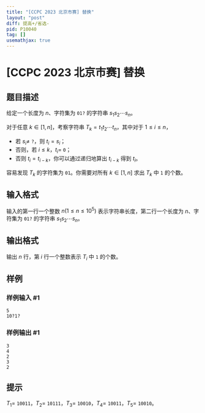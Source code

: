 ```yaml
---
title: "[CCPC 2023 北京市赛] 替换"
layout: "post"
diff: 提高+/省选-
pid: P10040
tag: []
usemathjax: true
---
```


# [CCPC 2023 北京市赛] 替换
## 题目描述

给定一个长度为 $n$、字符集为 `01?` 的字符串 $s_1s_2 \cdots s_n$。

对于任意 $k \in [1,n]$，考察字符串 $T_k = t_1 t_2 \cdots t_n$，其中对于 $1 \le i \le n$，

- 若 $s_i \ne$ `?`，则 $t_i = s_i$；
- 否则，若 $i \le k$，$t_i =$ `0`；
- 否则 $t_i = t_{i-k}$，你可以通过递归地算出 $t_{i-k}$ 得到 $t_i$。

容易发现 $T_k$ 的字符集为 `01`。你需要对所有 $k \in [1,n]$ 求出 $T_k$ 中 `1` 的个数。
## 输入格式

输入的第一行一个整数 $n (1 \le n \le 10^5)$ 表示字符串长度，第二行一个长度为 $n$、字符集为 `01?` 的字符串 $s_1s_2\cdots s_n$。
## 输出格式

输出 $n$ 行，第 $i$ 行一个整数表示 $T_i$ 中 `1` 的个数。
## 样例

### 样例输入 #1
```
5
10?1?
```
### 样例输出 #1
```
3
4
2
3
2
```
## 提示

$T_1 =$ `10011`，$T_2 =$ `10111`，$T_3 =$ `10010`，$T_4 =$ `10011`，$T_5 =$ `10010`。
